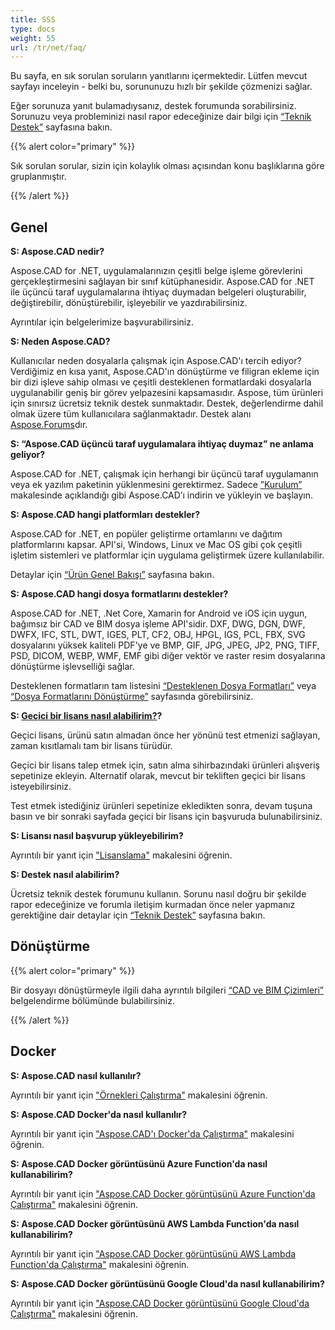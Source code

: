 ```yaml
---
title: SSS
type: docs
weight: 55
url: /tr/net/faq/
---
```


Bu sayfa, en sık sorulan soruların yanıtlarını içermektedir. Lütfen mevcut sayfayı inceleyin - belki bu, sorununuzu hızlı bir şekilde çözmenizi sağlar.

Eğer sorunuza yanıt bulamadıysanız, destek forumunda sorabilirsiniz. Sorunuzu veya probleminizi nasıl rapor edeceğinize dair bilgi için [“Teknik Destek”](/tr/cad/net/technical-support) sayfasına bakın.

{{% alert color="primary" %}} 

Sık sorulan sorular, sizin için kolaylık olması açısından konu başlıklarına göre gruplanmıştır.

{{% /alert %}}

## **Genel**
**S: Aspose.CAD nedir?**

Aspose.CAD for .NET, uygulamalarınızın çeşitli belge işleme görevlerini gerçekleştirmesini sağlayan bir sınıf kütüphanesidir. Aspose.CAD for .NET ile üçüncü taraf uygulamalarına ihtiyaç duymadan belgeleri oluşturabilir, değiştirebilir, dönüştürebilir, işleyebilir ve yazdırabilirsiniz.

Ayrıntılar için belgelerimize başvurabilirsiniz.

**S: Neden Aspose.CAD?**

Kullanıcılar neden dosyalarla çalışmak için Aspose.CAD'ı tercih ediyor?
Verdiğimiz en kısa yanıt, Aspose.CAD'ın dönüştürme ve filigran ekleme için bir dizi işleve sahip olması ve çeşitli desteklenen formatlardaki dosyalarla uygulanabilir geniş bir görev yelpazesini kapsamasıdır.
Aspose, tüm ürünleri için sınırsız ücretsiz teknik destek sunmaktadır.
Destek, değerlendirme dahil olmak üzere tüm kullanıcılara sağlanmaktadır. Destek alanı [Aspose.Forums](https://forum.aspose.com/c/cad/19)dır.

**S: “Aspose.CAD üçüncü taraf uygulamalara ihtiyaç duymaz” ne anlama geliyor?**

Aspose.CAD for .NET, çalışmak için herhangi bir üçüncü taraf uygulamanın veya ek yazılım paketinin yüklenmesini gerektirmez. Sadece [”Kurulum”](/tr/cad/net/installation/) makalesinde açıklandığı gibi Aspose.CAD’ı indirin ve yükleyin ve başlayın.

**S: Aspose.CAD hangi platformları destekler?**

Aspose.CAD for .NET, en popüler geliştirme ortamlarını ve dağıtım platformlarını kapsar. API'si, Windows, Linux ve Mac OS gibi çok çeşitli işletim sistemleri ve platformlar için uygulama geliştirmek üzere kullanılabilir.

Detaylar için [“Ürün Genel Bakışı”](/tr/cad/net/product-overview/) sayfasına bakın.

**S: Aspose.CAD hangi dosya formatlarını destekler?**

Aspose.CAD for .NET, .Net Core, Xamarin for Android ve iOS için uygun, bağımsız bir CAD ve BIM dosya işleme API'sidir.
DXF, DWG, DGN, DWF, DWFX, IFC, STL, DWT, IGES, PLT, CF2, OBJ, HPGL, IGS, PCL, FBX, SVG dosyalarını yüksek kaliteli PDF'ye ve BMP, GIF, JPG, JPEG, JP2, PNG, TIFF, PSD, DICOM, WEBP, WMF, EMF gibi diğer vektör ve raster resim dosyalarına dönüştürme işlevselliği sağlar.

Desteklenen formatların tam listesini [“Desteklenen Dosya Formatları”](/tr/cad/net/supported-file-formats/) veya [“Dosya Formatlarını Dönüştürme”](/tr/cad/net/converting-file-formats/) sayfasında görebilirsiniz.

**S: [Geçici bir lisans nasıl alabilirim?](https://purchase.aspose.com/temporary-license/)?**

Geçici lisans, ürünü satın almadan önce her yönünü test etmenizi sağlayan, zaman kısıtlamalı tam bir lisans türüdür.

Geçici bir lisans talep etmek için, satın alma sihirbazındaki ürünleri alışveriş sepetinize ekleyin. Alternatif olarak, mevcut bir tekliften geçici bir lisans isteyebilirsiniz.

Test etmek istediğiniz ürünleri sepetinize ekledikten sonra, devam tuşuna basın ve bir sonraki sayfada geçici bir lisans için başvuruda bulunabilirsiniz.

**S: Lisansı nasıl başvurup yükleyebilirim?**

Ayrıntılı bir yanıt için ["Lisanslama"](/tr/cad/net/licensing/) makalesini öğrenin.

**S: Destek nasıl alabilirim?**

Ücretsiz teknik destek forumunu kullanın. Sorunu nasıl doğru bir şekilde rapor edeceğinize ve forumla iletişim kurmadan önce neler yapmanız gerektiğine dair detaylar için [“Teknik Destek”](/tr/cad/net/technical-support) sayfasına bakın.

## **Dönüştürme**

{{% alert color="primary" %}} 

Bir dosyayı dönüştürmeyle ilgili daha ayrıntılı bilgileri [“CAD ve BIM Çizimleri”](/tr/cad/net/cad-and-bim-drawings/) belgelendirme bölümünde bulabilirsiniz.

{{% /alert %}}

## **Docker**

**S: Aspose.CAD nasıl kullanılır?**

Ayrıntılı bir yanıt için ["Örnekleri Çalıştırma"](/tr/cad/net/how-to-run-the-examples/) makalesini öğrenin.

**S: Aspose.CAD Docker'da nasıl kullanılır?**

Ayrıntılı bir yanıt için ["Aspose.CAD'ı Docker'da Çalıştırma"](/tr/cad/net/how-to-run-aspose-cad-in-docker/) makalesini öğrenin.

**S: Aspose.CAD Docker görüntüsünü Azure Function'da nasıl kullanabilirim?**

Ayrıntılı bir yanıt için ["Aspose.CAD Docker görüntüsünü Azure Function'da Çalıştırma"](/tr/cad/net/how-to-run-aspose-cad-docker-image-in-azure-function/) makalesini öğrenin.

**S: Aspose.CAD Docker görüntüsünü AWS Lambda Function'da nasıl kullanabilirim?**

Ayrıntılı bir yanıt için ["Aspose.CAD Docker görüntüsünü AWS Lambda Function'da Çalıştırma"](/tr/cad/net/how-to-run-aspose-cad-docker-image-in-aws-lambda-function/) makalesini öğrenin.

**S: Aspose.CAD Docker görüntüsünü Google Cloud'da nasıl kullanabilirim?**

Ayrıntılı bir yanıt için ["Aspose.CAD Docker görüntüsünü Google Cloud'da Çalıştırma"](/tr/cad/net/how-to-run-aspose-cad-docker-image-in-google-cloud/) makalesini öğrenin.
